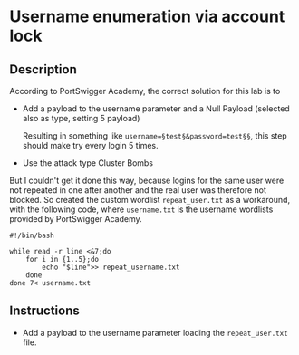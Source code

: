 # Username enumeration via account lock
## Description
According to PortSwigger Academy, the correct solution for this lab is to
- Add a payload to the username parameter and a Null Payload (selected also as type, setting 5 payload)

  Resulting in something like `username=§test§&password=test§§`, this step should make try every login 5 times.
- Use the attack type Cluster Bombs

But I couldn't get it done this way, because logins for the same user were not repeated in one after another and the real user was therefore not blocked. So created the custom wordlist `repeat_user.txt` as a workaround, with the following code, where `username.txt` is the username wordlists provided by PortSwigger Academy.
```
#!/bin/bash

while read -r line <&7;do
    for i in {1..5};do
        echo "$line">> repeat_username.txt
    done
done 7< username.txt
```
## Instructions
- Add a payload to the username parameter loading the `repeat_user.txt` file.
